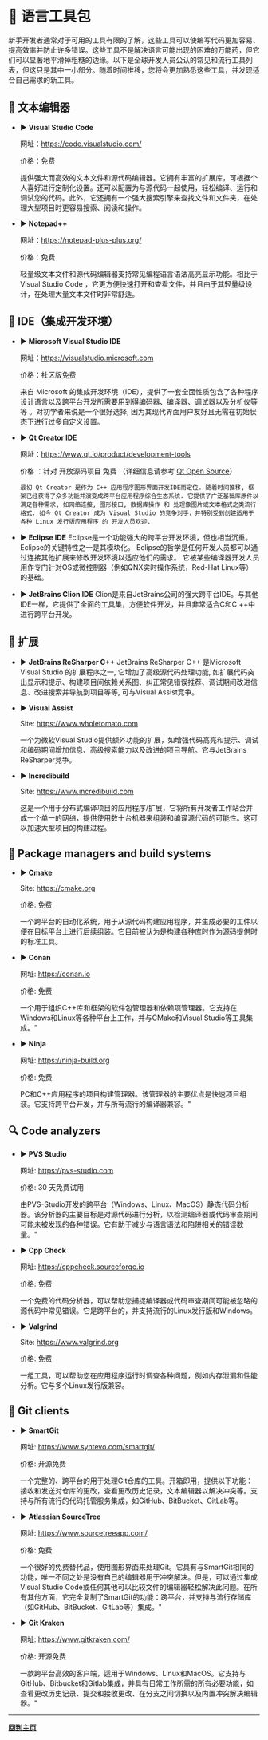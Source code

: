 # :triangular_ruler: 语言工具包

新手开发者通常对于可用的工具有限的了解，这些工具可以使编写代码更加容易、提高效率并防止许多错误。这些工具不是解决语言可能出现的困难的万能药，但它们可以显著地平滑掉粗糙的边缘。以下是全球开发人员公认的常见和流行工具列表，但这只是其中一小部分。随着时间推移，您将会更加熟悉这些工具，并发现适合自己需求的新工具。

## :page_facing_up: 文本编辑器

* :arrow_forward: **Visual Studio Code**

    网址：https://code.visualstudio.com/

    价格：免费

    提供强大而高效的文本文件和源代码编辑器。它拥有丰富的扩展库，可根据个人喜好进行定制化设置。还可以配置为与源代码一起使用，轻松编译、运行和调试您的代码。此外，它还拥有一个强大搜索引擎来查找文件和文件夹，在处理大型项目时更容易搜索、阅读和操作。

* :arrow_forward: **Notepad++**

    网址：https://notepad-plus-plus.org/

    价格：免费

    轻量级文本文件和源代码编辑器支持常见编程语言语法高亮显示功能。相比于 Visual Studio Code ，它更方便快速打开和查看文件，并且由于其轻量级设计，在处理大量文本文件时非常舒适。

## :open_file_folder: IDE（集成开发环境）

* :arrow_forward: **Microsoft Visual Studio IDE**

    网址：https://visualstudio.microsoft.com
    
    价格：社区版免费

     来自 Microsoft 的集成开发环境（IDE），提供了一套全面性质包含了各种程序设计语言以及跨平台开发所需要用到得编码器、编译器、调试器以及分析仪等等 。对初学者来说是一个很好选择, 因为其现代界面用户友好且无需在初始状态下进行过多自定义设置。
     
* :arrow_forward: **Qt Creator IDE**
    
     网址：https://www.qt.io/product/development-tools
     
     价格 ：针对 开放源码项目 免费 （详细信息请参考 [Qt Open Source](https://www.qt.io/download-open-source?hsCtaTracking=9f6a2170-a938-42df-a8e2-a9f0b1d6cdce%7C6cb0de4f-9bb5-4778-ab02-bfb62735f3e5)）
     
      最初 Qt Creator 是作为 C++ 应用程序图形界面开发IDE而定位. 随着时间推移, 框架已经获得了众多功能并演变成跨平台应用程序综合生态系统. 它提供了广泛基础库原件以满足各种需求, 如网络连接, 图形接口, 数据库操作 和 处理像图片或文本格式之类流行格式. 如今 Qt Creator 成为 Visual Studio 的竞争对手，并特别受到创建适用于各种 Linux 发行版应用程序 的 开发人员欢迎.


* :arrow_forward: **Eclipse IDE**
     Eclipse是一个功能强大的跨平台开发环境，但也相当沉重。 Eclipse的关键特性之一是其模块化。 Eclipse的哲学是任何开发人员都可以通过连接其他扩展来修改开发环境以适应他们的需求。 它被某些编译器开发人员用作专门针对OS或微控制器（例如QNX实时操作系统，Red-Hat Linux等）的基础。


* :arrow_forward: **JetBrains Clion IDE**
     Clion是来自JetBrains公司的强大跨平台IDE。与其他IDE一样，它提供了全面的工具集，方便软件开发，并且非常适合C和C ++中进行跨平台开发。

## :flashlight: 扩展

* :arrow_forward: **JetBrains ReSharper C++**
   JetBrains ReSharper C++ 是Microsoft Visual Studio 的扩展程序之一, 它增加了高级源代码处理功能, 如扩展代码突出显示和提示、构建项目间依赖关系图、纠正常见错误推荐、调试期间改进信息、改进搜索并导航到项目等等, 可与Visual Assist竞争。

* :arrow_forward: **Visual Assist**

    Site: https://www.wholetomato.com

    一个为微软Visual Studio提供额外功能的扩展，如增强代码高亮和提示、调试和编码期间增加信息、高级搜索能力以及改进的项目导航。它与JetBrains ReSharper竞争。



* :arrow_forward: **Incredibuild**

    Site: https://www.incredibuild.com

    这是一个用于分布式编译项目的应用程序/扩展，它将所有开发者工作站合并成一个单一的网络，提供使用数十台机器来组装和编译源代码的可能性。这可以加速大型项目的构建过程。

## :electric_plug: Package managers and build systems

* :arrow_forward: **Cmake**

    Site: https://cmake.org

    价格: 免费

    一个跨平台的自动化系统，用于从源代码构建应用程序，并生成必要的工件以便在目标平台上进行后续组装。它目前被认为是构建各种库时作为源码提供时的标准工具。


* :arrow_forward: **Conan**

    网址: https://conan.io

    价格: 免费

    一个用于组织C++库和框架的软件包管理器和依赖项管理器。它支持在Windows和Linux等各种平台上工作，并与CMake和Visual Studio等工具集成。"



* :arrow_forward: **Ninja**

    网址: https://ninja-build.org

    价格: 免费

    PC和C++应用程序的项目构建管理器。该管理器的主要优点是快速项目组装。它支持跨平台开发，并与所有流行的编译器兼容。"


## :mag: Code analyzers

* :arrow_forward: **PVS Studio**

    网址: https://pvs-studio.com

    价格: 30 天免费试用

    由PVS-Studio开发的跨平台（Windows、Linux、MacOS）静态代码分析器。该分析器的主要目标是对源代码进行分析，以检测编译器或代码审查期间可能未被发现的各种错误。它有助于减少与语言语法和陷阱相关的错误数量。"



* :arrow_forward: **Cpp Check**

    网址: https://cppcheck.sourceforge.io

    价格: 免费

    一个免费的代码分析器，可以帮助您捕捉编译器或代码审查期间可能被忽略的源代码中常见错误。它是跨平台的，并支持流行的Linux发行版和Windows。



* :arrow_forward: **Valgrind**

    Site: https://www.valgrind.org

    价格: 免费

    一组工具，可以帮助您在应用程序运行时调查各种问题，例如内存泄漏和性能分析。它与多个Linux发行版兼容。

## :floppy_disk: Git clients

* :arrow_forward: **SmartGit**

    网址: https://www.syntevo.com/smartgit/

    价格: 开源免费

    一个完整的、跨平台的用于处理Git仓库的工具。开箱即用，提供以下功能：接收和发送对仓库的更改，查看更改历史记录，文本编辑器以解决冲突等。支持与所有流行的代码托管服务集成，如GitHub、BitBucket、GitLab等。


* :arrow_forward: **Atlassian SourceTree**

    网址: https://www.sourcetreeapp.com/

    价格: 免费

  一个很好的免费替代品，使用图形界面来处理Git。它具有与SmartGit相同的功能，唯一不同之处是没有自己的编辑器用于冲突解决。但是，可以通过集成Visual Studio Code或任何其他可以比较文件的编辑器轻松解决此问题。在所有其他方面，它完全复制了SmartGit的功能：跨平台，并支持与流行存储库（如GitHub、BitBucket、GitLab等）集成。"



* :arrow_forward: **Git Kraken**

    网址: https://www.gitkraken.com/

    价格: 开源免费

    一款跨平台高效的客户端，适用于Windows、Linux和MacOS。它支持与GitHub、Bitbucket和Gitlab集成，并具有日常工作所需的所有必要功能，如查看更改历史记录、提交和接收更改、在分支之间切换以及内置冲突解决编辑器。"


---

[**回到主页**](README.md)
